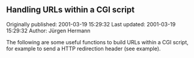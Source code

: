 ## Handling URLs within a CGI script 
Originally published: 2001-03-19 15:29:32 
Last updated: 2001-03-19 15:29:32 
Author: Jürgen Hermann 
 
The following are some useful functions to build URLs within a CGI script, for example to send a HTTP redirection header (see example).